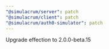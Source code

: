 ```yaml
---
"@simulacrum/server": patch
"@simulacrum/client": patch
"@simulacrum/auth0-simulator": patch
---
```

Upgrade effection to 2.0.0-beta.15

